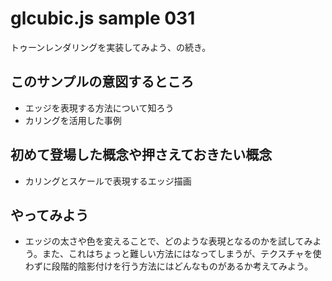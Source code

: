 # glcubic.js sample 031

トゥーンレンダリングを実装してみよう、の続き。

## このサンプルの意図するところ

* エッジを表現する方法について知ろう
* カリングを活用した事例

## 初めて登場した概念や押さえておきたい概念

* カリングとスケールで表現するエッジ描画

## やってみよう

* エッジの太さや色を変えることで、どのような表現となるのかを試してみよう。また、これはちょっと難しい方法にはなってしまうが、テクスチャを使わずに段階的陰影付けを行う方法にはどんなものがあるか考えてみよう。



